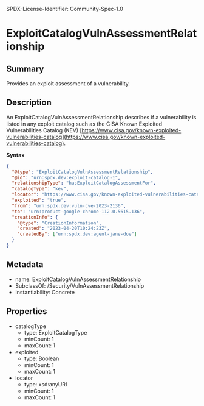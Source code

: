 SPDX-License-Identifier: Community-Spec-1.0

# ExploitCatalogVulnAssessmentRelationship

## Summary

Provides an exploit assessment of a vulnerability.

## Description

An ExploitCatalogVulnAssessmentRelationship describes if a vulnerability is
listed in any exploit catalog such as the CISA Known Exploited Vulnerabilities
Catalog (KEV) 
[https://www.cisa.gov/known-exploited-vulnerabilities-catalog](https://www.cisa.gov/known-exploited-vulnerabilities-catalog).

**Syntax**

```json
{
  "@type": "ExploitCatalogVulnAssessmentRelationship",
  "@id": "urn:spdx.dev:exploit-catalog-1",
  "relationshipType": "hasExploitCatalogAssessmentFor",
  "catalogType": "kev",
  "locator": "https://www.cisa.gov/known-exploited-vulnerabilities-catalog",
  "exploited": "true",
  "from": "urn:spdx.dev:vuln-cve-2023-2136",
  "to": "urn:product-google-chrome-112.0.5615.136",
  "creationInfo": {
    "@type": "CreationInformation",
    "created": "2023-04-20T10:24:23Z",
    "createdBy": ["urn:spdx.dev:agent-jane-doe"]
  }
}
```

## Metadata

- name: ExploitCatalogVulnAssessmentRelationship
- SubclassOf: /Security/VulnAssessmentRelationship
- Instantiability: Concrete

## Properties

- catalogType
  - type: ExploitCatalogType
  - minCount: 1
  - maxCount: 1
- exploited
  - type: Boolean
  - minCount: 1
  - maxCount: 1
- locator
  - type: xsd:anyURI
  - minCount: 1
  - maxCount: 1
